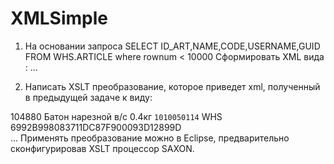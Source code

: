 # XMLSimple
1.
    На основании запроса
    SELECT ID_ART,NAME,CODE,USERNAME,GUID FROM WHS.ARTICLE where rownum < 10000
    Сформировать XML вида :
        <articles>
            <articles id_art="104880" name="Батон нарезной в/с 0.4кг" code="1010050114" username="WHS" guid="6992B998083711DC87F900093D12899D">
        ...
        </articles>
    
2.
    Написать XSLT преобразование, которое приведет xml, полученный в предыдущей задаче к виду:
<articles>
    <article>
        <id_art>104880</id_art>
        <name>Батон нарезной в/с 0.4кг</name>
        <code>1010050114</code>
        <username>WHS</username>
        <guid>6992B998083711DC87F900093D12899D</guid>
    </article>
    ...
</articles>
Применять преобразование можно в Eclipse, предварительно сконфигурировав XSLT процессор SAXON.
